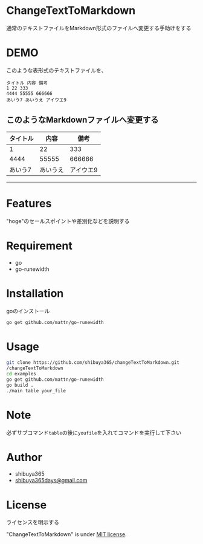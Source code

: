 # ChangeTextToMarkdown
通常のテキストファイルをMarkdown形式のファイルへ変更する手助けをする

# DEMO
このような表形式のテキストファイルを、
```
タイトル 内容 備考
1 22 333
4444 55555 666666
あいう7 あいうえ アイウエ9
```
このようなMarkdownファイルへ変更する
---
|タイトル |内容     |備考     |
|---------|---------|---------|
|1        |22       |333      |
|4444     |55555    |666666   |
|あいう7  |あいうえ |アイウエ9|
---
 
# Features
 
"hoge"のセールスポイントや差別化などを説明する
 
# Requirement
 
* go
* go-runewidth
 
# Installation
goのインストール
```bash
go get github.com/mattn/go-runewidth
```
 
# Usage
 
```bash
git clone https://github.com/shibuya365/changeTextToMarkdown.git
/changeTextToMarkdown
cd examples
go get github.com/mattn/go-runewidth
go build .
./main table your_file
```
 
# Note
 
必ずサブコマンド`table`の後に`youfile`を入れてコマンドを実行して下さい
 
# Author
 
* shibuya365
* shibuya365days@gmail.com
 
# License
ライセンスを明示する
 
"ChangeTextToMarkdown" is under [MIT license](https://en.wikipedia.org/wiki/MIT_License).
